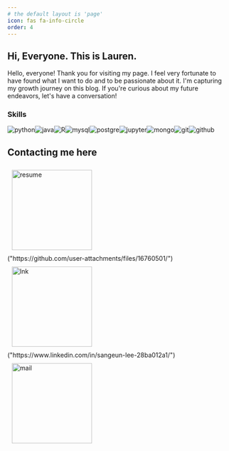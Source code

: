 ```yaml
---
# the default layout is 'page'
icon: fas fa-info-circle
order: 4
---
```


## Hi, Everyone. This is Lauren.
Hello, everyone! Thank you for visiting my page. I feel very fortunate to have found what I want to do and to be passionate about it. I'm capturing my growth journey on this blog. If you're curious about my future endeavors, let's have a conversation!

### Skills  
<div style="display: flex; flex-wrap: wrap;">
    <img src="https://img.shields.io/badge/Python-3766AB?style=flat-square&logo=Python&logoColor=white" alt="python"/>
    <img src="https://img.shields.io/badge/java-green?style=flat-square" alt="java">
    <img src="https://img.shields.io/badge/r-276DC3?style=flat-square&logo=r&logoColor=white" alt="R"/>
    <img src="https://img.shields.io/badge/mysql-4479A1?style=flat-square&logo=mysql&logoColor=white" alt="mysql"/>
    <img src="https://img.shields.io/badge/postgresql-4169E1?style=flat-square&logo=postgresql&logoColor=white" alt="postgre"/>
    <img src="https://img.shields.io/badge/jupyter-F37626?style=flat-square&logo=jupyter&logoColor=white" alt="jupyter"/>
    <img src="https://img.shields.io/badge/mongodb-47A248?style=flat-square&logo=mongodb&logoColor=white" alt="mongo"/>
    <img src="https://img.shields.io/badge/git-F05032?style=flat-square&logo=git&logoColor=white" alt="git"/>
    <img src="https://img.shields.io/badge/github-181717?style=flat-square&logo=github&logoColor=white" alt="github"/>
    
</div>


## Contacting me here
<div style="display: flex; flex-wrap: wrap;">
    <img src="https://github.com/user-attachments/assets/03ce1880-2188-4c1f-8ef6-8f02dd4b9618" width="180" alt="resume" style="margin: 10px; display: block;">("https://github.com/user-attachments/files/16760501/")
    <img src="https://github.com/user-attachments/assets/4354513a-8221-4b97-9f54-0c49446d45ac" width="180" alt="lnk" style="margin: 10px; display: block;">("https://www.linkedin.com/in/sangeun-lee-28ba012a1/")
    <a href="mailto:shangeuny@gmail.com"><img src="https://github.com/user-attachments/assets/7c1de909-8537-4e46-ba0e-4e59807c36e5" width="180" alt="mail" style="margin: 10px; display: block;">
    </a>
</div>



